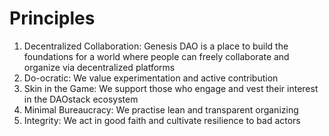 # Principles

1. Decentralized Collaboration: Genesis DAO is a place to build the foundations for a world where people can freely collaborate and organize via decentralized platforms
2. Do-ocratic: We value experimentation and active contribution
3. Skin in the Game: We support those who engage and vest their interest in the DAOstack ecosystem
4. Minimal Bureaucracy: We practise lean and transparent organizing
5. Integrity: We act in good faith and cultivate resilience to bad actors




